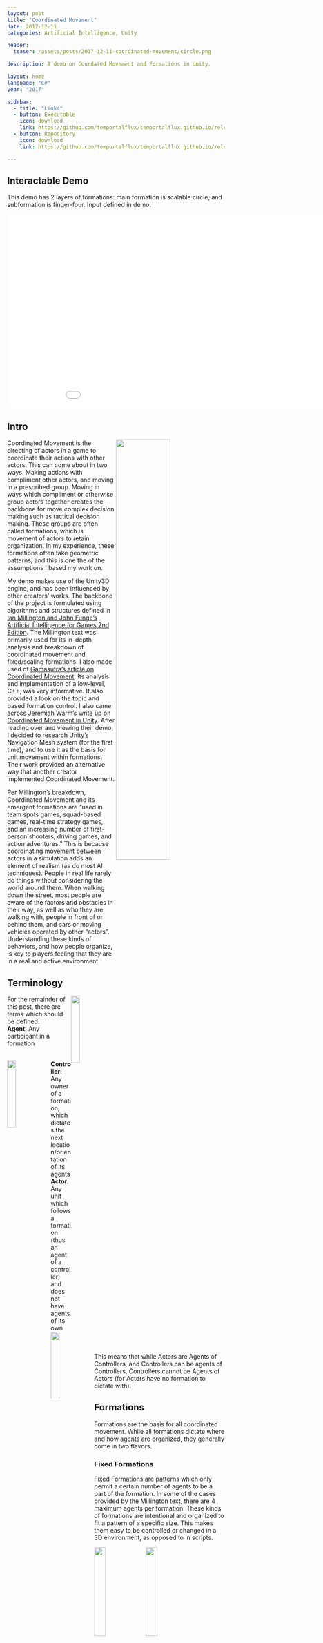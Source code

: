 ```yaml
---
layout: post
title: "Coordinated Movement"
date: 2017-12-11
categories: Artificial Intelligence, Unity

header:
  teaser: /assets/posts/2017-12-11-coordinated-movement/circle.png

description: A demo on Coordated Movement and Formations in Unity.

layout: home
language: "C#"
year: "2017"

sidebar:
  - title: "Links"
  - button: Executable
    icon: download
    link: https://github.com/temportalflux/temportalflux.github.io/releases/download/download-coordinated-movement-executable/Coordinated.Movement.zip
  - button: Repository
    icon: download
    link: https://github.com/temportalflux/temportalflux.github.io/releases/download/download-coordinated-movement-repository/CoordinatedMovement.zip

---
```


<h2>Interactable Demo</h2>

This demo has 2 layers of formations: main formation is scalable circle, and subformation is finger-four. Input defined in demo.

<center>
<iframe src="{{ site.url }}{{ site.baseurl }}/assets/posts/2017-12-11-coordinated-movement/demo/index.html" style="border:0px #000000 none;" name="Coordinated Movement" scrolling="no" frameborder="1" marginheight="px" marginwidth="320px" height="450px" width="960px"></iframe>
</center>

<h2>Intro</h2>

<img src='/assets/posts/2017-12-11-coordinated-movement/line-actors.png' class='iconDetails' align="right" style="width:50%">

Coordinated Movement is the directing of actors in a game to coordinate their actions with other actors. This can come about in two ways. Making actions with compliment other actors, and moving in a prescribed group. Moving in ways which compliment or otherwise group actors together creates the backbone for move complex decision making such as tactical decision making. These groups are often called formations, which is movement of actors to retain organization. In my experience, these formations often take geometric patterns, and this is one the of the assumptions I based my work on.

My demo makes use of the Unity3D engine, and has been influenced by other creators’ works. The backbone of the project is formulated using algorithms and structures defined in <a href="https://www.amazon.com/Artificial-Intelligence-Games-Ian-Millington/dp/0123747317">Ian Millington and John Funge’s Artificial Intelligence for Games 2nd Edition</a>. The Millington text was primarily used for its in-depth analysis and breakdown of coordinated movement and fixed/scaling formations. I also made used of <a href="https://www.gamasutra.com/view/feature/131721/implementing_coordinated_movement.php?page=2">Gamasutra’s article on Coordinated Movement</a>. Its analysis and implementation of a low-level, C++, was very informative. It also provided a look on the topic and based formation control. I also came across Jeremiah Warm’s write up on <a href="http://www.jeremiahwarm.com/coordinated-movement.php">Coordinated Movement in Unity</a>. After reading over and viewing their demo, I decided to research Unity’s Navigation Mesh system (for the first time), and to use it as the basis for unit movement within formations. Their work provided an alternative way that another creator implemented Coordinated Movement.

Per Millington’s breakdown, Coordinated Movement and its emergent formations are “used in team spots games, squad-based games, real-time strategy games, and an increasing number of first-person shooters, driving games, and action adventures.” This is because coordinating movement between actors in a simulation adds an element of realism (as do most AI techniques). People in real life rarely do things without considering the world around them. When walking down the street, most people are aware of the factors and obstacles in their way, as well as who they are walking with, people in front of or behind them, and cars or moving vehicles operated by other “actors”. Understanding these kinds of behaviors, and how people organize, is key to players feeling that they are in a real and active environment.

<h2>Terminology</h2>

<img src='/assets/posts/2017-12-11-coordinated-movement/circleFingerFour.png' class='iconDetails' style="width:20%;float:right;">
<p>
For the remainder of this post, there are terms which should be defined.
<br/>
<strong>Agent</strong>: Any participant in a formation
</p>

<br/>

<span>
<img src='/assets/posts/2017-12-11-coordinated-movement/controller.png' class='iconDetails' style="width:20%;float:left;">
<strong>Controller</strong>: Any owner of a formation, which dictates the next location/orientation of its agents
</span>

<br/>

<span>
<img src='/assets/posts/2017-12-11-coordinated-movement/actor.png' class='iconDetails' style="width:20%;float:left;">
<strong>Actor</strong>: Any unit which follows a formation (thus an agent of a controller) and does not have agents of its own
</span>

<br/>
<br/>
<br/>

This means that while Actors are Agents of Controllers, and Controllers can be agents of Controllers, Controllers cannot be Agents of Actors (for Actors have no formation to dictate with).

<h2>Formations</h2>

Formations are the basis for all coordinated movement. While all formations dictate where and how agents are organized, they generally come in two flavors.

<h3>Fixed Formations</h3>

Fixed Formations are patterns which only permit a certain number of agents to be a part of the formation. In some of the cases provided by the Millington text, there are 4 maximum agents per formation. These kinds of formations are intentional and organized to fit a pattern of a specific size. This makes them easy to be controlled or changed in a 3D environment, as opposed to in scripts.

<img src='/assets/posts/2017-12-11-coordinated-movement/line.png' class='iconDetails' style="width:23%;">
<img src='/assets/posts/2017-12-11-coordinated-movement/defensiveCircle.png' class='iconDetails' style="width:23%;">
<img src='/assets/posts/2017-12-11-coordinated-movement/2cover.png' class='iconDetails' style="width:23%;">
<img src='/assets/posts/2017-12-11-coordinated-movement/fingerFour.png' class='iconDetails' style="width:23%;">

<h3>Scalable Formations</h3>

Scalable Formations are patterns which are derived from an algorithm and an unknown number of agents. These patterns are often emergent and dynamic, which while being pleasing to view and watch grow, can be harder to define and predict the behavior of.

<img src='/assets/posts/2017-12-11-coordinated-movement/circle4.png' class='iconDetails' style="width:30%;">
<img src='/assets/posts/2017-12-11-coordinated-movement/circle7.png' class='iconDetails' style="width:30%;">
<img src='/assets/posts/2017-12-11-coordinated-movement/circle12.png' class='iconDetails' style="width:30%;">

<h2>Implementation</h2>

As described in the Millington text, two-tiered hagiarchies systems help to separate the logic of pattern movement from the moving of actors to their desired targets. In my implementation, this broke agents into the categories of Controller and Actor. Controllers, while holding most or all the logic, are invisible and unaffected by actions in the world. These objects merely hold formation patterns and dictate target positions to their agents. Actors, on the other hand, are active world interactors. They participate in actions in the world and are the units which are visible to the player. They attempt to follow locations dictated to them by their Controller, and account for the movements of other Actors.

<center>
<video style="width:100%;" controls muted>
  <source src="{{ site.url }}{{ site.baseurl }}/assets/posts/2017-12-11-coordinated-movement/demoShort.mp4" type="video/mp4">
</video>
</center>

In the video above, there is one main controller and 3-6 sub-controllers (Controller Agents of the main Controller), as well as Actor Agents for each sub-controller. As the sub-controllers are added, the scalable circle formation of the main controller grows to allow the space for the sub-controllers. When the sub-controllers are removed, the main controller accounts for the change and the formation changes. For each of the sub-controllers, the formation is a “Finger-four”, and their agents are orientated to match the orientation of the image above. When the main controller moves, all the agents (sub-controllers and actors) roughly maintain their relative location to one another.

<h1>Concessions in Unity</h1>

In this implementation, I had to make some concessions to Unity as a trade of for features which are outside the scope of this demo.

<center>
<img src='/assets/posts/2017-12-11-coordinated-movement/navmesh.png' class='iconDetails' style="width:80%;">
</center>

To take advantage of Unity’s 3D space movement, I decided to use the pre-built Navigation Mesh system. This meant that each Actor and Controller has its own NavMeshAgent script to navigate the world. This enables each GameObject to operate independently, regardless of whether it is an Agent or not. Because of this independence, the multiple hierarchy system emerged (which is why Controllers can be Agents of other Controllers). Using the Navigation Mesh implementation also made Collision Avoidance possible, to show a more complete and well rounded Coordinated Movement. In having Collision Avoidance (without writing an entire algorithm myself), Actors could be smart about how they go to their targets.

<center>
<img src='/assets/posts/2017-12-11-coordinated-movement/unitMoveNav.png' class='iconDetails' style="width:50%;">
</center>

These came at a cost, however, as I removed the Drift Offset outlined by Millington. The offset restricted the Controller to a set distance from its Agents, but in using NavMeshAgent, stopping or otherwise interrupting the NavMeshAgent’s movement became counterintuitive. This means that in this implementation, Controllers can get ahead of their Agents, meaning the Player must wait for the units to catch up.

<center>
<img src='/assets/posts/2017-12-11-coordinated-movement/unitStuckNav.png' class='iconDetails' style="width:50%;">
</center>

The other concession became short-sighted children. Because the Controllers dictate the target location to their Agents every FixedUpdate, the Agents targets are changed frequently. Not only could this have a detrimental effect on calculation times of paths for agents, but if the target location of an Agent moves through a unreachable area, the unit will stop at the edge until its target is available again. In the picture above, the target passed through the area, and now the Actor is left having to path around the edge of the obstruction, whereas if it had known the target was going to be obstructed, it could have pathed around it in the first place.
